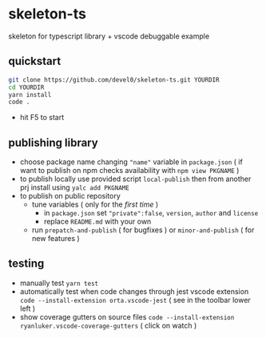 # skeleton-ts

skeleton for typescript library + vscode debuggable example

## quickstart

```sh
git clone https://github.com/devel0/skeleton-ts.git YOURDIR
cd YOURDIR
yarn install
code .
```

- hit F5 to start

## publishing library

- choose package name changing `"name"` variable in `package.json` ( if want to publish on npm checks availability with `npm view PKGNAME` )
- to publish locally use provided script `local-publish` then from another prj install using `yalc add PKGNAME`
- to publish on public repository
    - tune variables ( only for the *first time* )
        - in `package.json` set `"private":false`, `version`, `author` and `license`
        - replace `README.md` with your own
    - run `prepatch-and-publish` ( for bugfixes ) or `minor-and-publish` ( for new features )

## testing

- manually test `yarn test`
- automatically test when code changes through jest vscode extension `code --install-extension orta.vscode-jest` ( see in the toolbar lower left )
- show coverage gutters on source files `code --install-extension ryanluker.vscode-coverage-gutters` ( click on watch )
